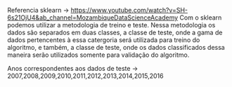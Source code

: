 Referencia sklearn -> https://www.youtube.com/watch?v=SH-6s21OjU4&ab_channel=MozambiqueDataScienceAcademy
Com o sklearn podemos utilizar a metodologia de treino e teste. Nessa metodologia os dados são separados em duas classes, a classe de teste, onde a gama de dados pertencentes à essa catergoria será utilizada para treino do algoritmo, e também, a classe de teste, onde os dados classificados dessa maneira serão utilizados somente para validação do algoritmo.

Anos correspondentes aos dados de teste -> 2007,2008,2009,2010,2011,2012,2013,2014,2015,2016